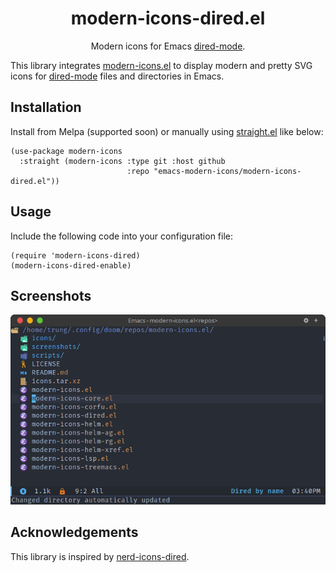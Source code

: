 <div align="center">

# modern-icons-dired.el

Modern icons for Emacs [dired-mode](https://www.gnu.org/software/emacs/manual/html_node/emacs/Dired.html).

</div>

This library integrates [modern-icons.el](https://github.com/emacs-modern-icons/modern-icons.el) to display modern and pretty SVG icons for [dired-mode](https://www.gnu.org/software/emacs/manual/html_node/emacs/Dired.html) files and directories in Emacs.

## Installation

Install from Melpa (supported soon) or manually using [straight.el](https://github.com/radian-software/straight.el) like below:

```elisp
(use-package modern-icons
  :straight (modern-icons :type git :host github
                          :repo "emacs-modern-icons/modern-icons-dired.el"))
```

## Usage

Include the following code into your configuration file:

```elisp
(require 'modern-icons-dired)
(modern-icons-dired-enable)
```

## Screenshots

  <p align="center">
    <img width="600" alt="Modern icons for dired-mode" src="screenshots/modern-icons-dired.png"/>
  </p>

## Acknowledgements

This library is inspired by [nerd-icons-dired](https://github.com/rainstormstudio/nerd-icons-dired).
